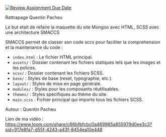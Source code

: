 [![Review Assignment Due Date](https://classroom.github.com/assets/deadline-readme-button-24ddc0f5d75046c5622901739e7c5dd533143b0c8e959d652212380cedb1ea36.svg)](https://classroom.github.com/a/sx0do6kF)


Rattrapage Quentin Pacheu

Le but etait de refaire la maquette du site Mongoo avec HTML, SCSS avec une architecture SMACCS

SMACCS permet de classer son code sccs pour faciliter la comprehension et la maintenance du code :

- `index.html` : Le fichier HTML principal.
- `assets/` : Dossier contenant les fichiers statiques tels que les images et les polices.
- `scss/` : Dossier contenant les fichiers SCSS.
- `base/` : Styles de base (reset, typographie, etc.).
- `layout/` : Styles de mise en page générale.
- `modules/` : Styles pour les composants réutilisables.
- `themes/` : Styles spécifiques au thème du site.
- `main.scss` : Fichier principal qui importe tous les fichiers SCSS.

Auteur : Quentin Pacheu

Lien de ma vidéo : https://www.loom.com/share/c66bfbfcbc0a469985a855979d0ee3c3?sid=917e8fa7-d55f-4243-a43f-8454ea10e448